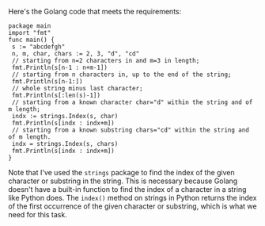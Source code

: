 Here's the Golang code that meets the requirements:
```
package main
import "fmt"
func main() {
 s := "abcdefgh"
 n, m, char, chars := 2, 3, "d", "cd"
 // starting from n=2 characters in and m=3 in length;
 fmt.Println(s[n-1 : n+m-1])
 // starting from n characters in, up to the end of the string;
 fmt.Println(s[n-1:])
 // whole string minus last character;
 fmt.Println(s[:len(s)-1])
 // starting from a known character char="d" within the string and of m length;
 indx := strings.Index(s, char)
 fmt.Println(s[indx : indx+m])
 // starting from a known substring chars="cd" within the string and of m length.
 indx = strings.Index(s, chars)
 fmt.Println(s[indx : indx+m])
}
```
Note that I've used the `strings` package to find the index of the given character or substring in the string. This is necessary because Golang doesn't have a built-in function to find the index of a character in a string like Python does. The `index()` method on strings in Python returns the index of the first occurrence of the given character or substring, which is what we need for this task.

